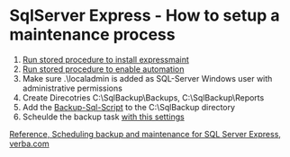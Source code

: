 # SqlServer Express - How to setup a maintenance process

1. [Run stored procedure to install expressmaint](InstallExpressMaintProc.sql)
2. [Run stored procedure to enable automation](EnableAutomation.sql)
3. Make sure .\localadmin is added as SQL-Server Windows user with administrative permissions
4. Create Direcotries C:\SqlBackup\Backups, C:\SqlBackup\Reports 
5. Add the [Backup-Sql-Script](Daily_Full_Backup.sql) to the C:\SqlBackup directory
6. Scheulde the backup task [with this settings](Scheduled_Task.txt)

[Reference, Scheduling backup and maintenance for SQL Server Express, verba.com](https://kb.verba.com/display/docs/Scheduling+backup+and+maintenance+for+SQL+Server+Express)
